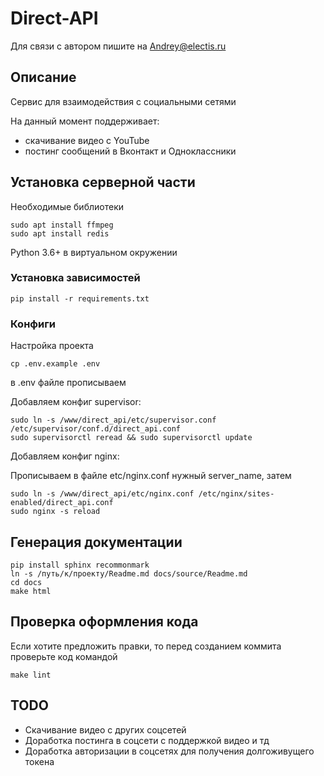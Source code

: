 # Direct-API
Для связи с автором пишите на Andrey@electis.ru 

## Описание

Сервис для взаимодействия с социальными сетями

На данный момент поддерживает:
- скачивание видео с YouTube
- постинг сообщений в Вконтакт и Одноклассники

## Установка серверной части

Необходимые библиотеки
```shell
sudo apt install ffmpeg
sudo apt install redis
```
Python 3.6+ в виртуальном окружении

### Установка зависимостей
```shell
pip install -r requirements.txt
```

### Конфиги

Настройка проекта
```shell
cp .env.example .env
```
в .env файле прописываем


Добавляем конфиг supervisor:

```shell
sudo ln -s /www/direct_api/etc/supervisor.conf /etc/supervisor/conf.d/direct_api.conf
sudo supervisorctl reread && sudo supervisorctl update
```

Добавляем конфиг nginx:

Прописываем в файле etc/nginx.conf нужный server_name, затем
```shell
sudo ln -s /www/direct_api/etc/nginx.conf /etc/nginx/sites-enabled/direct_api.conf
sudo nginx -s reload
```

## Генерация документации
```shell
pip install sphinx recommonmark
ln -s /путь/к/проекту/Readme.md docs/source/Readme.md
cd docs
make html
```

## Проверка оформления кода
Если хотите предложить правки, то перед созданием коммита проверьте код командой
```shell
make lint
```

## TODO
- Скачивание видео с других соцсетей
- Доработка постинга в соцсети с поддержкой видео и тд
- Доработка авторизации в соцсетях для получения долгоживущего токена
